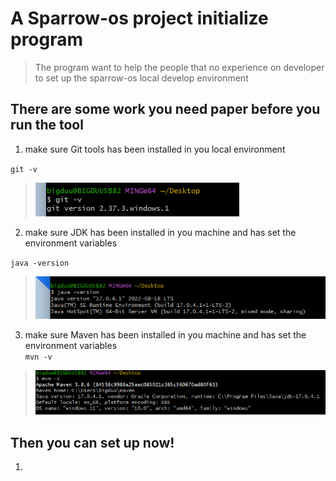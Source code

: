 # A Sparrow-os project initialize program

> The program want to help the people that no experience on developer to set up the sparrow-os local develop
> environment

## There are some work you need paper before you run the tool

1. make sure Git tools has been installed in you local environment

`git -v`
> ![.image/img_1.png](.image/img_1.png)

2. make sure JDK has been installed in you machine and has set the environment variables

`java -version`
> ![.image/img.png](.image/img.png)

3. make sure Maven has been installed in you machine and has set the environment variables  
   `mvn -v`

> ![.image/img_2.png](.image/img_2.png) 

## Then you can set up now!
1. 
